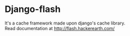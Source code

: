# Django-flash

It's a cache framework made upon django's cache library.  
Read documentation at http://flash.hackerearth.com/
